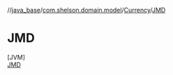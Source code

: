 //[java_base](../../../../index.md)/[com.shelson.domain.model](../../index.md)/[Currency](../index.md)/[JMD](index.md)

# JMD

[JVM]\
[JMD](index.md)
